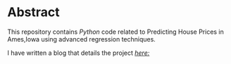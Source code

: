 # Abstract
This repository contains *Python* code related to Predicting House Prices in Ames,Iowa using advanced regression techniques.

I have written a blog that details the project [*here:*](https://nycdatascience.com/blog/student-works/thinking-outside-the-house/)

